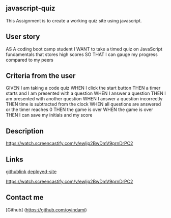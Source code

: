 ## javascript-quiz

This Assignment is to create a working quiz site using javascript.

## User story

AS A coding boot camp student
I WANT to take a timed quiz on JavaScript fundamentals that stores high scores
SO THAT I can gauge my progress compared to my peers

## Criteria from the user

GIVEN I am taking a code quiz
WHEN I click the start button
THEN a timer starts and I am presented with a question
WHEN I answer a question
THEN I am presented with another question
WHEN I answer a question incorrectly
THEN time is subtracted from the clock
WHEN all questions are answered or the timer reaches 0
THEN the game is over
WHEN the game is over
THEN I can save my initials and my score

## Description

https://watch.screencastify.com/v/ewljp2BwDmV9prnDrPC2

## Links

[githublink](https://github.com/oyindami/javascript-Quiz)
[deployed-site]()

https://watch.screencastify.com/v/ewljp2BwDmV9prnDrPC2

## Contact me

[Github] (https://github.com/oyindami)
